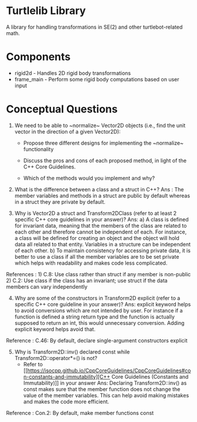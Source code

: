 # Turtlelib Library
A library for handling transformations in SE(2) and other turtlebot-related math.

# Components
- rigid2d - Handles 2D rigid body transformations
- frame_main - Perform some rigid body computations based on user input

# Conceptual Questions
1. We need to be able to ~normalize~ Vector2D objects (i.e., find the unit vector in the direction of a given Vector2D):
   - Propose three different designs for implementing the ~normalize~ functionality

   - Discuss the pros and cons of each proposed method, in light of the C++ Core Guidelines.

   - Which of the methods would you implement and why?

2. What is the difference between a class and a struct in C++?
Ans : The member variables and methods in a struct are public by default whereas in a struct they are private by default.


3. Why is Vector2D a struct and Transform2DClass (refer to at least 2 specific C++ core guidelines in your answer)?
Ans: 
a) A class is defined for invariant data, meaning that the members of the class are related to each other and therefore cannot be independent of each. For instance, a class will be defined for creating an object and the object will hold data all related to that entity. Variables in a structure can be independent of each other. 
b) To maintain consistency for accessing private data, it is better to use a class if all the member variables are to be set private which helps with readability and makes code less complicated.

References : 1) C.8: Use class rather than struct if any member is non-public
             2) C.2: Use class if the class has an invariant; use struct if the data members can vary independently


4. Why are some of the constructors in Transform2D explicit (refer to a specific C++ core guideline in your answer)?
Ans: explicit keyword helps to avoid conversions which are not intended by user. For instance if a function is defined a string return type
and the function is actually supposed to return an int, this would unnecessary conversion. Adding explicit keyword helps avoid that.

Reference : C.46: By default, declare single-argument constructors explicit



5. Why is Transform2D::inv() declared const while Transform2D::operator*=() is not?
   - Refer to [[https://isocpp.github.io/CppCoreGuidelines/CppCoreGuidelines#con-constants-and-immutability][C++ Core Guidelines (Constants and Immutability)]] in your answer
Ans: Declaring Transform2D::inv() as const makes sure that the member function does not change the value of the member variables. This can help avoid making mistakes and makes the code more efficient.

Reference : Con.2: By default, make member functions const
